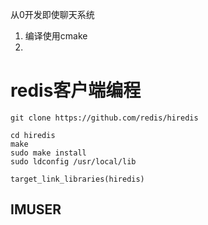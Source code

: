 从0开发即使聊天系统
1. 编译使用cmake
2. 



# redis客户端编程
```
git clone https://github.com/redis/hiredis 

cd hiredis
make 
sudo make install
sudo ldconfig /usr/local/lib

target_link_libraries(hiredis)

```

## IMUSER
```


```